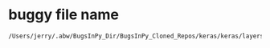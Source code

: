 # buggy file name

```text
/Users/jerry/.abw/BugsInPy_Dir/BugsInPy_Cloned_Repos/keras/keras/layers/recurrent.py
```

